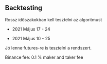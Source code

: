 ## Backtesting

Rossz időszakokban kell tesztelni az algoritmust
- 2021 Május 17 - 24

- 2021 Május 10 - 25

Jó lenne futures-re is tesztelni a rendszert. 

Binance fee:
0.1 % maker and taker fee
